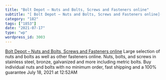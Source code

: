 ```yaml
---
title: "Bolt Depot – Nuts and Bolts, Screws and Fasteners online"
subtitle: "[ Bolt Depot – Nuts and Bolts, Screws and Fasteners online](https://www.boltdepot.com/)"
category: "182"
tags: ["1853"]
date: "2021-07-17"
type: "wp"
wordpress_id: 3003
---
```

[ Bolt Depot – Nuts and Bolts, Screws and Fasteners online](https://www.boltdepot.com/)
 Large selection of nuts and bolts as well as other fasteners online. Nuts, bolts, and screws in stainless steel, bronze, galvanized and more including metric bolts. Buy individual nuts and bolts with no minimum order, fast shipping and a 100% guarantee
July 18, 2021 at 12:52AM